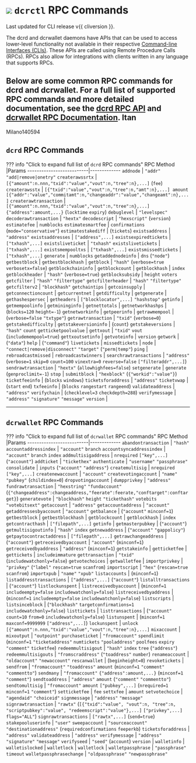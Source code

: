 # <img class="dcr-icon" src="/img/dcr-icons/Dcrtl.svg" /> `dcrctl` RPC Commands

Last updated for CLI release v{{ cliversion }}.

The dcrd and dcrwallet daemons have APIs that can be used to access lower-level functionality not available in their respective [Command-line Interfaces (CLIs)](dcrd-and-dcrwallet-cli-arguments.md). These APIs are called using Remote Procedure Calls (RPCs). RPCs also allow for integrations with clients written in any language that supports RPCs. 

Below are some common RPC commands for dcrd and dcrwallet. For a full list of supported RPC commands and more detailed documentation, see the [dcrd RPC API](https://github.com/decred/dcrd/blob/master/docs/json_rpc_api.mediawiki) and [dcrwallet RPC Documentation](https://github.com/decred/dcrwallet/tree/master/rpc/documentation).
Itan
---
Milano140594
## `dcrd` RPC Commands

??? info "Click to expand full list of `dcrd` RPC commands"
    RPC Method                |Params
    --------------------------|-------------
    `addnode`                 | `"addr"` `"add|remove|onetry"`
    `createrawssrtx`          | `[{"amount":n.nnn,"txid":"value","vout":n,"tree":n},...]` (`fee`)
    `createrawsstx`           | `[{"txid":"value","vout":n,"tree":n,"amt":n},...] amount [{"addr":"value","commitamt":n,"changeaddr":"value","changeamt":n},...]`
    `createrawtransaction`    | `[{"amount":n.nnn,"txid":"value","vout":n,"tree":n},...]` `{"address":amount,...}` (`locktime` `expiry`)
    `debuglevel`              | `"levelspec"`
    `decoderawtransaction`    | `"hextx"`
    `decodescript`            | `"hexscript"` (`version`)
    `estimatefee`             | `numblocks`
    `estimatesmartfee`        | `confirmations` (`mode="conservative"`)
    `estimatestakediff`       | (`tickets`)
    `existsaddress`           | `"address"`
    `existsaddresses`         | `["address",...]`
    `existsexpiredtickets`    | `["txhash",...]`
    `existsliveticket`        | `"txhash"`
    `existslivetickets`       | `["txhash",...]`
    `existsmempooltxs`        | `["txhash",...]`
    `existsmissedtickets`     | `["txhash",...]`
    `generate`                | `numblocks`
    `getaddednodeinfo`        | `dns` (`"node"`)
    `getbestblock`            |
    `getbestblockhash`        |
    `getblock`                | `"hash"` (`verbose=true` `verbosetx=false`)
    `getblockchaininfo`       |
    `getblockcount`           |
    `getblockhash`            | `index`
    `getblockheader`          | `"hash"` (`verbose=true`)
    `getblocksubsidy`         | `height` `voters`
    `getcfilter`              | `"hash"` `"filtertype"`
    `getcfilterheader`        | `"hash"` `"filtertype"`
    `getcfilterv2`            | `"blockhash"`
    `getchaintips`            |
    `getcoinsupply`           |
    `getconnectioncount`      |
    `getcurrentnet`           |
    `getdifficulty`           |
    `getgenerate`             |
    `gethashespersec`         |
    `getheaders`              | `["blocklocator",...]` `"hashstop"`
    `getinfo`                 |
    `getmempoolinfo`          |
    `getmininginfo`           |
    `getnettotals`            |
    `getnetworkhashps`        | (`blocks=120` `height=-1`)
    `getnetworkinfo`          |
    `getpeerinfo`             |
    `getrawmempool`           | (`verbose=false` `"txtype"`)
    `getrawtransaction`       | `"txid"` (`verbose=0`)
    `getstakedifficulty`      |
    `getstakeversioninfo`     | (`count`)
    `getstakeversions`        | `"hash"` `count`
    `getticketpoolvalue`      |
    `gettxout`                | `"txid"` `vout` (`includemempool=true`)
    `gettxoutsetinfo`         |
    `getvoteinfo`             | `version`
    `getwork`                 | (`"data"`)
    `help`                    | (`"command"`)
    `livetickets`             |
    `missedtickets`           |
    `node`                    | `"connect|remove|disconnect"` `"target"` (`"perm|temp"`)
    `ping`                    |
    `rebroadcastmissed`       |
    `rebroadcastwinners`      |
    `searchrawtransactions`   | `"address"` (`verbose=1` `skip=0` `count=100` `vinextra=0` `reverse=false` `["filteraddr",...]`)
    `sendrawtransaction`      | `"hextx"` (`allowhighfees=false`)
    `setgenerate`             | `generate` (`genproclimit=-1`)
    `stop`                    |
    `submitblock`             | `"hexblock"` (`{"workid":"value"}`)
    `ticketfeeinfo`           | (`blocks` `windows`)
    `ticketsforaddress`       | `"address"`
    `ticketvwap`              | (`start` `end`)
    `txfeeinfo`               | (`blocks` `rangestart` `rangeend`)
    `validateaddress`         | `"address"`
    `verifychain`             | (`checklevel=3` `checkdepth=288`)
    `verifymessage`           | `"address"` `"signature"` `"message"`
    `version`                 |

---

## `dcrwallet` RPC Commands

??? info "Click to expand full list of `dcrwallet` RPC commands"
    RPC Method                |Params
    --------------------------|-------------
    `abandontransaction`      | `"hash"`
    `accountaddressindex`     | `"account"` `branch`
    `accountsyncaddressindex` | `"account"` `branch` `index`
    `addmultisigaddress`      | `nrequired` `["key",...]` (`"account"`)
    `addticket`               | `"tickethex"`
    `authenticate`            | `"username"` `"passphrase"`
    `consolidate`             | `inputs` (`"account"` `"address"`)
    `createmultisig`          | `nrequired` `["key",...]`
    `createnewaccount`        | `"account"`
    `createvotingaccount`     | `"name"` `"pubkey"` (`childindex=0`)
    `dropvotingaccount`       |
    `dumpprivkey`             | `"address"`
    `fundrawtransaction`      | `"hexstring"` `"fundaccount"` (`{"changeaddress":changeaddress,"feerate":feerate,"conftarget":conftarget}`)
    `generatevote`            | `"blockhash"` `height` `"tickethash"` `votebits` `"votebitsext"`
    `getaccount`              | `"address"`
    `getaccountaddress`       | `"account"`
    `getaddressesbyaccount`   | `"account"`
    `getbalance`              | (`"account"` `minconf=1`)
    `getbestblock`            |
    `getbestblockhash`        |
    `getblockcount`           |
    `getblockhash`            | `index`
    `getcontracthash`         | `["filepath",...]`
    `getinfo`                 |
    `getmasterpubkey`         | (`"account"`)
    `getmultisigoutinfo`      | `"hash"` `index`
    `getnewaddress`           | (`"account"` `"gappolicy"`)
    `getpaytocontractaddress` | `["filepath",...]`
    `getrawchangeaddress`     | (`"account"`)
    `getreceivedbyaccount`    | `"account"` (`minconf=1`)
    `getreceivedbyaddress`    | `"address"` (`minconf=1`)
    `getstakeinfo`            |
    `getticketfee`            |
    `gettickets`              | `includeimmature`
    `gettransaction`          | `"txid"` (`includewatchonly=false`)
    `getvotechoices`          |
    `getwalletfee`            |
    `importprivkey`           | `"privkey"` (`"label"` `rescan=true` `scanfrom`)
    `importscript`            | `"hex"` (`rescan=true` `scanfrom`)
    `importxpub`              | `"name"` `"xpub"`
    `listaccounts`            | (`minconf=1`)
    `listaddresstransactions` | `["address",...]` (`"account"`)
    `listalltransactions`     | (`"account"`)
    `listlockunspent`         |
    `listreceivedbyaccount`   | (`minconf=1` `includeempty=false` `includewatchonly=false`)
    `listreceivedbyaddress`   | (`minconf=1` `includeempty=false` `includewatchonly=false`)
    `listscripts`             |
    `listsinceblock`          | (`"blockhash"` `targetconfirmations=1` `includewatchonly=false`)
    `listtickets`             |
    `listtransactions`        | (`"account"` `count=10` `from=0` `includewatchonly=false`)
    `listunspent`             | (`minconf=1` `maxconf=9999999` `["address",...]`)
    `lockunspent`             | `unlock` `[{"amount":n.nnn,"txid":"value","vout":n,"tree":n},...]`
    `mixaccount`              |
    `mixoutput`               | `"outpoint"`
    `purchaseticket`          | `"fromaccount"` `spendlimit` (`minconf=1` `"ticketaddress"` `numtickets` `"pooladdress"` `poolfees` `expiry` `"comment"` `ticketfee`)
    `redeemmultisigout`       | `"hash"` `index` `tree` (`"address"`)
    `redeemmultisigouts`      | `"fromscraddress"` (`"toaddress"` `number`)
    `renameaccount`           | `"oldaccount"` `"newaccount"`
    `rescanwallet`            | (`beginheight=0`)
    `revoketickets`           |
    `sendfrom`                | `"fromaccount"` `"toaddress"` `amount` (`minconf=1` `"comment"` `"commentto"`)
    `sendmany`                | `"fromaccount"` `{"address":amount,...}` (`minconf=1` `"comment"`)
    `sendtoaddress`           | `"address"` `amount` (`"comment"` `"commentto"`)
    `sendtomultisig`          | `"fromaccount"` `amount` `["pubkey",...]` (`nrequired=1` `minconf=1` `"comment"`)
    `setticketfee`            | `fee`
    `settxfee`                | `amount`
    `setvotechoice`           | `"agendaid"` `"choiceid"`
    `signmessage`             | `"address"` `"message"`
    `signrawtransaction`      | `"rawtx"` (`[{"txid":"value", "vout":n, "tree":n, "scriptpubkey":"value", "redeemscript":"value"},...]` `["privkey",...]` `flags="ALL"`)
    `signrawtransactions`     | `["rawtx",...]` (`send=true`)
    `stakepooluserinfo`       | `"user"`
    `sweepaccount`            | `"sourceaccount"` `"destinationaddress"` (`requiredconfirmations` `feeperkb`)
    `ticketsforaddress`       | `"address"`
    `validateaddress`         | `"address"`
    `verifymessage`           | `"address"` `"signature"` `"message"`
    `verifyseed`              | `"seed"` (`account`)
    `version`                 |
    `walletinfo`              |
    `walletislocked`          |
    `walletlock`              |
    `walletlock`              |
    `walletpassphrase`        | `"passphrase"` `timeout`
    `walletpassphrasechange`  | `"oldpassphrase"` `"newpassphrase"`
